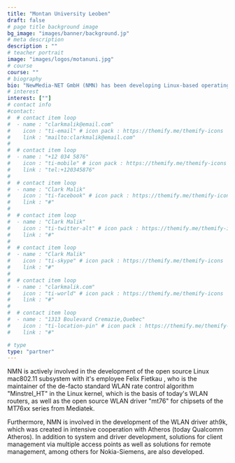 ```yaml
---
title: "Montan University Leoben"
draft: false
# page title background image
bg_image: "images/banner/background.jp"
# meta description
description : ""
# teacher portrait
image: "images/logos/motanuni.jpg"
# course
course: ""
# biography
bio: "NewMedia-NET GmbH (NMN) has been developing Linux-based operating systems for embedded routers for years, especially for embedded systems for WLAN communication. The development focus is on GNU/Linux drivers for various IEEE 802.11ax chips, for which NMN closely cooperates with manufacturers of WLAN chipsets."
# interest
interest: [""]
# contact info
#contact:
#  # contact item loop
#  - name : "clarkmalik@email.com"
#    icon : "ti-email" # icon pack : https://themify.me/themify-icons
#    link : "mailto:clarkmalik@email.com"
#
#  # contact item loop
#  - name : "+12 034 5876"
#    icon : "ti-mobile" # icon pack : https://themify.me/themify-icons
#    link : "tel:+120345876"
#
#  # contact item loop
#  - name : "Clark Malik"
#    icon : "ti-facebook" # icon pack : https://themify.me/themify-icons
#    link : "#"
#
#  # contact item loop
#  - name : "Clark Malik"
#    icon : "ti-twitter-alt" # icon pack : https://themify.me/themify-icons
#    link : "#"
#
#  # contact item loop
#  - name : "Clark Malik"
#    icon : "ti-skype" # icon pack : https://themify.me/themify-icons
#    link : "#"
#
#  # contact item loop
#  - name : "clarkmalik.com"
#    icon : "ti-world" # icon pack : https://themify.me/themify-icons
#    link : "#"
#
#  # contact item loop
#  - name : "1313 Boulevard Cremazie,Quebec"
#    icon : "ti-location-pin" # icon pack : https://themify.me/themify-icons
#    link : "#"

# type
type: "partner"
---
```


NMN is actively involved in the development of the open source Linux mac802.11
subsystem with it's employee Felix Fietkau , who is the maintainer of the
de-facto standard WLAN rate control algorithm "Minstrel_HT" in the Linux
kernel, which is the basis of today's WLAN routers, as well as the open
source WLAN driver "mt76" for chipsets of the MT76xx series from Mediatek.

Furthermore, NMN is involved in the development of the WLAN driver ath9k,
which was created in intensive cooperation with Atheros (today Qualcomm Atheros).
In addition to system and driver development, solutions for client management
via multiple access points as well as solutions for remote management, among
others for Nokia-Siemens, are also developed.

